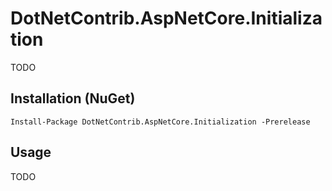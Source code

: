 # DotNetContrib.AspNetCore.Initialization

TODO

## Installation (NuGet)

	Install-Package DotNetContrib.AspNetCore.Initialization -Prerelease

## Usage

TODO